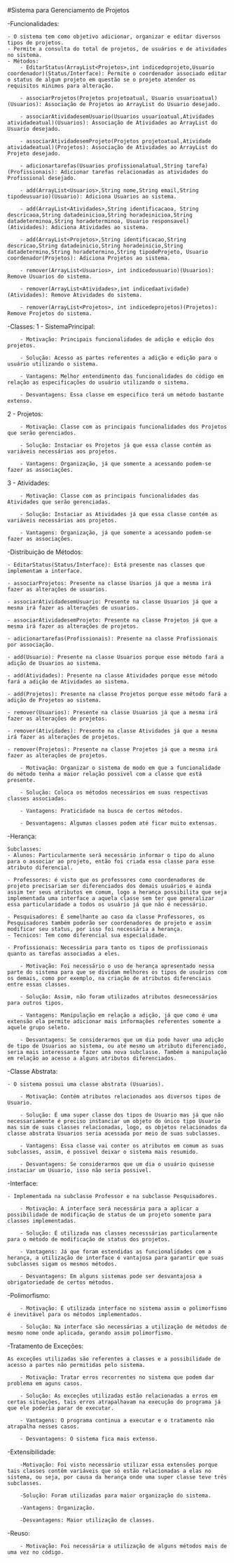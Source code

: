 #Sistema para Gerenciamento de Projetos

-Funcionalidades: 

	- O sistema tem como objetivo adicionar, organizar e editar diversos tipos de projetos.
	- Permite a consulta do total de projetos, de usuários e de atividades no sistema.
	- Métodos:
		- EditarStatus(ArrayList<Projetos>,int indicedoprojeto,Usuario coordenador)(Status/Interface): Permite o coordenador associado editar o status de algum projeto em questão se o projeto atender os requisitos minimos para alteração.

		- associarProjetos(Projetos projetoatual, Usuario usuarioatual)(Usuarios): Associação de Projetos ao ArrayList do Usuario desejado.

		- associarAtividadesemUsuario(Usuarios usuarioatual,Atividades atividadeatual)(Usuarios): Associação de Atividades ao ArrayList do Usuario desejado.

		- associarAtividadesemProjeto(Projetos projetoatual,Atividade atividadeatual)(Projetos): Associação de Atividades ao ArrayList do Projeto desejado.

		- adicionartarefas(Usuarios profissionalatual,String tarefa)(Profissionais): Adicionar tarefas relacionadas as atividades do Profissional desejado. 

		- add(ArrayList<Usuarios>,String nome,String email,String tipodeusuario)(Usuario): Adiciona Usuarios ao sistema.

		- add(ArrayList<Atividades>,String identificacaoa, String descricaoa,String datadeinicioa,String horadeinicioa,String datadeterminoa,String horadeterminoa, Usuario responsavel)(Atividades): Adiciona Atividades ao sistema.

		- add(ArrayList<Projetos>,String identificacao,String descricao,String datadeinicio,String horadeinicio,String datadetermino,String horadetermino,String tipodeProjeto, Usuario coordenador(Projetos): Adiciona Projetos ao sistema.

		- remover(ArrayList<Usuarios>, int indicedousuario)(Usuarios): Remove Usuarios do sistema.

		- remover(ArrayList<Atividades>,int indicedaatividade)(Atividades): Remove Atividades do sistema.

		- remover(ArrayList<Projetos>, int indicedeprojetos)(Projetos): Remove Projetos do sistema.

-Classes:
1 - SistemaPrincipal:

		- Motivação: Principais funcionalidades de adição e edição dos projetos.

		- Solução: Acesso as partes referentes a adição e edição para o usuário utilizando o sistema.

		- Vantagens: Melhor entendimento das funcionalidades do código em relação as especificações do usuário utilizando o sistema.  
                                  
		- Desvantagens:	Essa classe em especifico terá um método bastante extenso.

2 - Projetos:

		- Motivação: Classe com as principais funcionalidades dos Projetos que serão gerenciados.

		- Solução: Instaciar os Projetos já que essa classe contém as variáveis necessárias aos projetos.

		- Vantagens: Organização, já que somente a acessando podem-se fazer as associações.

3 - Atividades:

		- Motivação: Classe com as principais funcionalidades das Atividades que serão gerenciadas.

		- Solução: Instaciar as Atividades já que essa classe contém as variáveis necessárias aos projetos.

		- Vantagens: Organização, já que somente a acessando podem-se fazer as associações.

-Distribuição de Métodos:

	- EditarStatus(Status/Interface): Está presente nas classes que implementam a interface.

	- associarProjetos: Presente na classe Usarios já que a mesma irá fazer as alterações de usuarios.

	- associarAtividadesemUsuario: Presente na classe Usuarios já que a mesma irá fazer as alterações de usuarios.

	- associarAtividadesemProjeto: Presente na classe Projetos já que a mesma irá fazer as alterações de projetos.

	- adicionartarefas(Profissionais): Presente na classe Profissionais por associação.

	- add(Usuario): Presente na classe Usuarios porque esse método fará a adição de Usuarios ao sistema.

	- add(Atividades): Presente na classe Atividades porque esse método fará a adição de Atividades ao sistema.

	- add(Projetos): Presente na classe Projetos porque esse método fará a adição de Projetos ao sistema.

	- remover(Usuarios): Presente na classe Usuarios já que a mesma irá fazer as alterações de projetos.

	- remover(Atividades): Presente na classe Atividades já que a mesma irá fazer as alterações de projetos.

	- remover(Projetos): Presente na classe Projetos já que a mesma irá fazer as alterações de projetos.

		- Motivação: Organizar o sistema de modo em que a funcionalidade do método tenha a maior relação possivel com a classe que está presente.

		- Solução: Coloca os métodos necessários em suas respectivas classes associadas.

		- Vantagens: Praticidade na busca de certos métodos.

		- Desvantagens: Algumas classes podem até ficar muito extensas.

-Herança:

	Subclasses:
	- Alunos: Particularmente será necessário informar o tipo do aluno para o associar ao projeto, então foi criada essa classe para esse atributo diferencial.

	- Professores: é visto que os professores como coordenadores de projeto precisariam ser diferenciados dos demais usuários e ainda assim ter seus atributos em comum, logo a herança possibilita que seja implementada uma interface a aquela classe sem ter que generalizar essa particularidade a todos os usuário já que não é necessário.

	- Pesquisadores: É semelhante ao caso da classe Professores, os Pesquisadores também poderão ser coordenadores de projeto e assim modificar seu status, por isso foi necessária a herança.
	- Tecnicos: Tem como diferencial sua especialidade.

	- Profissionais: Necessária para tanto os tipos de profissionais quanto as tarefas associadas a eles.

		- Motivação: Foi necessário o uso de herança apresentado nessa parte do sistema para que se dividam melhores os tipos de usuários com os demais, como por exemplo, na criação de atributos diferenciais entre essas classes.

		- Solução: Assim, não foram utilizados atributos desnecessários para outros tipos.

		- Vantagens: Manipulação em relação a adição, já que como é uma extensão ela permite adicionar mais informações referentes somente a aquele grupo seleto.

		- Desvantagens: Se considerarmos que um dia pode haver uma adição de tipo de Usuarios ao sistema, ou até mesmo um atributo diferenciado, seria mais interessante fazer uma nova subclasse. Também a manipulação em relação ao acesso a alguns atributos diferenciados.

-Classe Abstrata:

	- O sistema possui uma classe abstrata (Usuarios).

		- Motivação: Contém atributos relacionados aos diversos tipos de Usuario.

		- Solução: É uma super classe dos tipos de Usuario mas já que não necessariamente é preciso instanciar um objeto do único tipo Usuario mas sim de suas classes relacionadas, logo, os objetos relacionados da classe abstrata Usuarios seria acessada por meio de suas subclasses.

		- Vantagens: Essa classe vai conter os atributos em comum as suas subclasses, assim, é possivel deixar o sistema mais resumido.

		- Desvantagens: Se considerarmos que um dia o usuário quisesse instaciar um Usuario, isso não seria possivel.

-Interface:

	- Implementada na subclasse Professor e na subclasse Pesquisadores.

		- Motivação: A interface será necessária para a aplicar a possibilidade de modificação de status de um projeto somente para classes implementadas.

		- Solução: É utilizada nas classes necesssárias particularmente para o método de modificação de status dos projetos.

		- Vantagens: Já que foram estendidas as funcionalidades com a herança, a utilização de interface é vantajosa para garantir que suas subclasses sigam os mesmos métodos.

		- Desvantagens: Em alguns sistemas pode ser desvantajosa a obrigatoriedade de certos métodos.

-Polimorfismo:

		- Motivação: É utilizada interface no sistema assim o polimorfismo é inevitável para os métodos implementados. 

		- Solução: Na interface são necessárias a utilização de métodos de mesmo nome onde aplicada, gerando assim polimorfismo.


-Tratamento de Exceções:

	As exceções utilizadas são referentes a classes e a possibilidade de acesso a partes não permitidas pelo sistema.

		- Motivação: Tratar erros recorrentes no sistema que podem dar problema em aguns casos.

		- Solução: As exceções utilizadas estão relacionadas a erros em certas situações, tais erros atrapalhavam na execução do programa já que ele poderia parar de executar.

		- Vantagens: O programa continua a executar e o tratamento não atrapalha nesses casos.

		- Desvantagens: O sistema fica mais extenso.


-Extensibilidade:

		-Motivação: Foi visto necessário utilizar essa extensões porque tais classes contêm variáveis que só estão relacionadas a elas no sistema, ou seja, por causa da herança onde uma super classe teve três subclasses.

		-Solução: Foram utilizadas para maior organização do sistema.

		-Vantagens: Organização.

		-Desvantagens: Maior utilização de classes.

-Reuso:

		- Motivação: Foi necessária a utilização de alguns métodos mais de uma vez no código.


